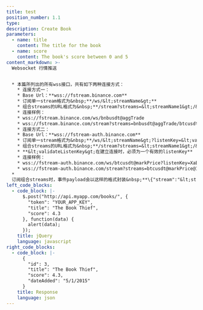 ```yaml
---
title: test
position_number: 1.1
type:
description: Create Book
parameters:
  - name: title
    content: The title for the book
  - name: score
    content: The book's score between 0 and 5
content_markdown: >-
  Websocket 行情推送


  * 本篇所列出的所有wss接口，共有如下两种连接方式：
    * 连接方式一：
    * Base Url：**wss://fstream.binance.com**
    * 订阅单一stream格式为&nbsp;**/ws/&lt;streamName&gt;**
    * 组合streams的URL格式为&nbsp;**/stream?streams=&lt;streamName1&gt;/&lt;streamName2&gt;/&lt;streamName3&gt;**
    * 连接样例：
    * wss://fstream.binance.com/ws/bnbusdt@aggTrade
    * wss://fstream.binance.com/stream?streams=bnbusdt@aggTrade/btcusdt@markPrice
    * 连接方式二：
    * Base Url：**wss://fstream-auth.binance.com**
    * 订阅单一stream格式为&nbsp;**/ws/&lt;streamName&gt;?listenKey=&lt;validateListenKey&gt;**
    * 组合streams的URL格式为&nbsp;**/stream?streams=&lt;streamName1&gt;/&lt;streamName2&gt;/&lt;streamName3&gt;&listenKey=&lt;validateListenKey&gt;**
    * **&lt;validateListenKey&gt;在建立连接时，必须为一个有效的listenKey**
    * 连接样例：
    * wss://fstream-auth.binance.com/ws/btcusdt@markPrice?listenKey=XaEAKTsQSRLZAGH9tuIu37plSRsdjmlAVBoNYPUITlTAko1WI22PgmBMpI1rS8Yh
    * wss://fstream-auth.binance.com/stream?streams=btcusdt@markPrice@1s/bnbusdt@markPrice&listenKey=XaEAKTsQSRLZAGH9tuIu37plSRsdjmlAVBoNYPUITlTAko1WI22PgmBMpI1rS8Yh
  *
  订阅组合streams时，事件payload会以这样的格式封装&nbsp;**\{"stream":"&lt;streamName&gt;","data":&lt;rawPayload&gt;\}**
left_code_blocks:
  - code_block: |-
      $.post("http://api.myapp.com/books/", {
        "token": "YOUR_APP_KEY",
        "title": "The Book Thief",
        "score": 4.3
      }, function(data) {
        alert(data);
      });
    title: jQuery
    language: javascript
right_code_blocks:
  - code_block: |-
      {
        "id": 3,
        "title": "The Book Thief",
        "score": 4.3,
        "dateAdded": "5/1/2015"
      }
    title: Response
    language: json
---
```


